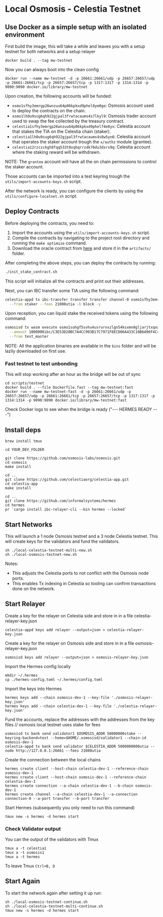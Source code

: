 # Local Osmosis - Celestia Testnet

## Use Docker as a simple setup with an isolated environment

First build the image, this will take a while and leaves you with a setup testnet for both networks and a setup relayer

```
docker build . --tag mw-testnet
```

Now you can always boot into the clean config

```
docker run --name mw-testnet -d -p 26661:26661/udp -p 26657:26657/udp -p 26661:26661/tcp -p 26657:26657/tcp -p 1317:1317 -p 1314:1314 -p 9090:9090 docker.io/library/mw-testnet
```

Upon creation, the following accounts will be funded:
- `osmo1sfhy3emrgp26wnzuu64p06kpkxd9phel8ym0ge`: Osmosis account used to deploy the contracts on the chain.
- `osmo1lh0u9sug6qh922gjpal3frwtacaums4s7lkyl9`: Osmosis trader account used to swap the fee collected by the treasury contract.
- `celestia1sfhy3emrgp26wnzuu64p06kpkxd9phel74e0yx`: Celestia account that stakes the TIA on the Celestia chain (staker).
- `celestia1lh0u9sug6qh922gjpal3frwtacaums4s8w5yn6`: Celestia account that operates the staker account trough the `x/authz` module (grantee).
- `celestia12rzczckgh8fqq533t0xqhqrrzdk76du3dxrx9q`: Celestia account where the staking reward will be withdrawn.

NOTE: The `grantee` account will have all the on chain permissions to control the staker account.

Those accounts can be imported into a test keyring trough the `utils/import-accounts-keys.sh` script.

After the network is ready, you can configure the clients by using the `utils/configure-localnet.sh` script.

## Deploy Contracts

Before deploying the contracts, you need to:

1. Import the accounts using the `utils/import-accounts-keys.sh` script.
2. Compile the contracts by navigating to the project root directory and running the `make optimize` command.
3. Download the oracle contract from [here](https://github.com/milkyway-labs/milkyway-oracle/releases) and store it in the `artifacts/` folder.

After completing the above steps, you can deploy the contracts by running:
```sh
./init_stake_contract.sh
```
This script will initialize all the contracts and print out their addresses.

Next, you can IBC transfer some TIA using the following command:
```sh
celestia-appd tx ibc-transfer transfer transfer channel-0 osmo1sfhy3emrgp26wnzuu64p06kpkxd9phel8ym0ge 1000000utia \
  --from staker --fees 21000utia -b block -y
```

Upon reception, you can liquid stake the received tokens using the following command:
```sh
osmosisd tx wasm execute osmo1suhgf5svhu4usrurvxzlgn54ksxmn8gljarjtxqnapv8kjnp4nrsll0sqv '{"liquid_stake":{}}' \
  --amount 1000000ibc/C3E53D20BC7A4CC993B17C7971F8ECD06A433C10B6A96F4C4C3714F0624C56DA \
  --from test_master
```
NOTE: All the application binaries are available in the `bins` folder and will be lazily downloaded on first use.

### Fast testnet to test unbonding

This will stop working after an hour as the bridge will be out of sync

```
cd scripts/testnet
docker build . --file Dockerfile.fast --tag mw-testnet:fast
docker run --name mw-testnet-fast -d -p 26661:26661/udp -p 26657:26657/udp -p 26661:26661/tcp -p 26657:26657/tcp -p 1317:1317 -p 1314:1314 -p 9090:9090 docker.io/library/mw-testnet:fast
```

Check Docker logs to see when the bridge is ready ("--- HERMES READY ---")

## Install deps

```
brew install tmux

cd YOUR_DEV_FOLDER

git clone https://github.com/osmosis-labs/osmosis.git
cd osmosis
make install

cd ..
git clone https://github.com/celestiaorg/celestia-app.git
cd celestia-app
make install

cd ..
git clone https://github.com/informalsystems/hermes
cd hermes
pr `cargo install ibc-relayer-cli --bin hermes --locked`

```

## Start Networks

This will launch a 1 node Osmosis testnet and a 3 node Celestia testnet.
This will create keys for the validators and fund the validators.

```
sh ./local-celestia-testnet-multi-new.sh
sh ./local-osmosis-testnet-new.sh
```

Notes:

- This adjusts the Celestia ports to not conflict with the Osmosis node ports.
- This enables Tx indexing in Celestia so tooling can confirm transactions done on the network.

## Start Relayer

Create a key for the relayer on Celestia side and store in in a file celestia-relayer-key.json

```
celestia-appd keys add relayer --output=json > celestia-relayer-key.json
```

Create a key for the relayer on Osmosis side and store in in a file osmosis-relayer-key.json

```
osmosisd keys add relayer --output=json > osmosis-relayer-key.json
```

Import the Hermes config locally

```
mkdir ~/.hermes
cp ./hermes-config.toml ~/.hermes/config.toml
```

Import the keys into Hermes

```
hermes keys add --chain osmosis-dev-1 --key-file './osmosis-relayer-key.json'
hermes keys add --chain celestia-dev-1 --key-file './celestia-relayer-key.json'
```

Fund the accounts, replace the addresses with the addresses from the key files
// osmosis local testnet uses stake for fees

```
osmosisd tx bank send validator1 $OSMOSIS_ADDR 50000000stake --keyring-backend=test --home=$HOME/.osmosisd/validator1 --chain-id osmosis-dev-1
celestia-appd tx bank send validator $CELESTIA_ADDR 5000000000utia --node http://127.0.0.1:26661 --fees 21000utia
```

Create the connection between the local chains

```
hermes create client --host-chain celestia-dev-1 --reference-chain osmosis-dev-1
hermes create client --host-chain osmosis-dev-1 --reference-chain celestia-dev-1
hermes create connection --a-chain celestia-dev-1 --b-chain osmosis-dev-1
hermes create channel --a-chain celestia-dev-1 --a-connection connection-0 --a-port transfer --b-port transfer
```

Start Hermes (subsequently you only need to run this command)

```
tmux new -s hermes -d hermes start
```

### Check Validator output

You can the output of the validators with Tmux

```
tmux a -t celestia1
tmux a -t osmosis1
tmux a -t hermes
```

To leave Tmux `Ctrl+B, D`

## Start Again

To start the network again after setting it up run:

```
sh ./local-osmosis-testnet-continue.sh
sh ./local-celestia-testnet-multi-continue.sh
tmux new -s hermes -d hermes start
```
